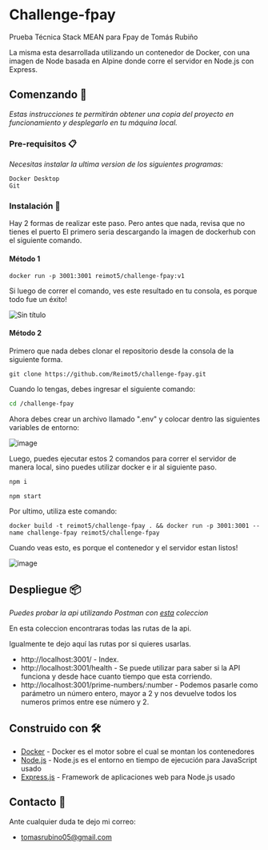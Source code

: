 # Challenge-fpay
Prueba Técnica Stack MEAN para Fpay de Tomás Rubiño

La misma esta desarrollada utilizando un contenedor de Docker, con una imagen de Node basada en Alpine donde corre el servidor en Node.js con Express.

## Comenzando 🚀

_Estas instrucciones te permitirán obtener una copia del proyecto en funcionamiento y desplegarlo en tu máquina local._

### Pre-requisitos 📋

_Necesitas instalar la ultima version de los siguientes programas:_

```
Docker Desktop
Git
```

### Instalación 🔧

Hay 2 formas de realizar este paso. Pero antes que nada, revisa que no tienes el puerto
El primero seria descargando la imagen de dockerhub con el siguiente comando.


#### Método 1

```docker
docker run -p 3001:3001 reimot5/challenge-fpay:v1
```
Si luego de correr el comando, ves este resultado en tu consola, es porque todo fue un éxito!

![Sin título](https://user-images.githubusercontent.com/56139749/151352454-7d040495-afb6-4f02-aefc-9f72c95faa70.png)


#### Método 2

Primero que nada debes clonar el repositorio desde la consola de la siguiente forma.
```git
git clone https://github.com/Reimot5/challenge-fpay.git
```
Cuando lo tengas, debes ingresar el siguiente comando:
```bash
cd /challenge-fpay
```
Ahora debes crear un archivo llamado ".env" y colocar dentro las siguientes variables de entorno:

![image](https://user-images.githubusercontent.com/56139749/151357551-21f4a043-b85c-4395-9845-5d131992165e.png)

Luego, puedes ejecutar estos 2 comandos para correr el servidor de manera local, sino puedes utilizar docker e ir al siguiente paso.
```bash
npm i
```

```bash
npm start
```

Por ultimo, utiliza este comando:
```docker
docker build -t reimot5/challenge-fpay . && docker run -p 3001:3001 --name challenge-fpay reimot5/challenge-fpay
```
Cuando veas esto, es porque el contenedor y el servidor estan listos!

![image](https://user-images.githubusercontent.com/56139749/151355874-07fa314c-04c4-4f2f-b147-96af468dd077.png)


## Despliegue 📦

_Puedes probar la api utilizando Postman con [esta](https://github.com/Reimot5/challenge-fpay/blob/main/Collection%20for%20Reimot5-challenge-fpay.postman_collection.json) coleccion_

En esta coleccion encontraras todas las rutas de la api.

Igualmente te dejo aquí las rutas por si quieres usarlas.

* http://localhost:3001/ - Index.
* http://localhost:3001/health - Se puede utilizar para saber si la API funciona y desde hace cuanto tiempo que esta corriendo.
* http://localhost:3001/prime-numbers/:number - Podemos pasarle como parámetro un número entero, mayor a 2 y nos devuelve todos los numeros primos entre ese número y 2.

## Construido con 🛠️

* [Docker](https://www.docker.com/) - Docker es el motor sobre el cual se montan los contenedores
* [Node.js](https://nodejs.org/es/) - Node.js es el entorno en tiempo de ejecución para JavaScript usado
* [Express.js](https://expressjs.com/es/) - Framework de aplicaciones web para Node.js usado

## Contacto 📄

Ante cualquier duda te dejo mi correo:

* tomasrubino05@gmail.com
